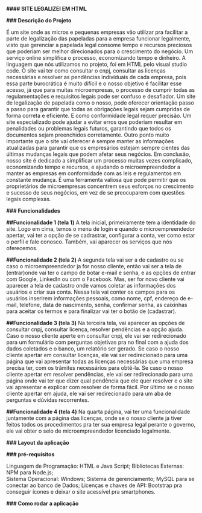 **#### SITE LEGALIZEI EM HTML**

**### Descrição do Projeto**

É um site onde as micros e pequenas empresas vão utilizar pra facilitar a parte de legalização das papeladas para a empresa funcionar legalmente, visto que gerenciar a papelada legal consome tempo e recursos preciosos que poderiam ser melhor direcionados para o crescimento do negócio. Um serviço online simplifica o processo, economizando tempo e dinheiro. A linguagem que nós utilizamos no projeto, foi em  HTML pelo visual studio code. O site vai ter como consultar o cnpj, consultar as licenças necessárias e resolver as pendências indivíduais de cada empresa, pois essa parte burocrática é muito difícil e o nosso objetivo é facilitar esse acesso, já que para muitas microempresas, o processo de cumprir todas as regulamentações e requisitos legais pode ser confuso e desafiador. Um site de legalização de papelada como o nosso, pode oferecer orientação passo a passo para garantir que todas as obrigações legais sejam cumpridas de forma correta e eficiente. E como conformidade legal requer precisão. Um site especializado pode ajudar a evitar erros que poderiam resultar em penalidades ou problemas legais futuros, garantindo que todos os documentos sejam preenchidos corretamente. Outro ponto muito importante que o site vai oferecer é sempre manter as informações atualizadas para garantir que os empresários estejam sempre cientes das últimas mudanças legais que podem afetar seus negócios. Em conclusão, nosso site  é dedicado a simplificar um processo muitas vezes complicado, economizando tempo e recursos, e ajudando o microempreendedor a manter as empresas em conformidade com as leis e regulamentos em constante mudança. É uma ferramenta valiosa que pode permitir que os proprietários de microempresas concentrem seus esforços no crescimento e sucesso de seus negócios, em vez de se preocuparem com questões legais complexas.

**### Funcionalidades**

**##Funcionalidade 1 (tela 1)**
A tela inicial, primeiramente tem a identidade do site. Logo em cima, temos o menu de login e quando o microempreendedor apertar, vai ter a opção de se cadrastrar, configurar a conta, ver como estar o perfil e fale conosco. Também, vai aparecer os serviços que nós oferecemos.

**##Funcionalidade 2 (tela 2)**
A segunda tela vai ser a de cadastro ou se caso o microempreendedor ja for nosso cliente, então vai ser a tela de (entrar)onde vai ter o campo de botar e-mail e senha, e as opções de entrar com Google, LinkedIn ou com o Facebook. Mas, ser for novo cliente vai aparecer a tela de cadastro onde vamos coletar as informações dos usuários e criar sua conta. Nessa tela vai conter os campos para os usuários inserirem informações pessoais, como nome, cpf, endereço de e-mail, telefone, data de nascimento, senha, confirmar senha, as caixinhas para aceitar os termos e para finalizar vai ter o botão de (cadastrar).

**##Funcionalidade 3 (tela 3)**
Na terceira tela, vai aparecer as opções de consultar cnpj, consultar licença, resolver pendências e a opção ajuda. Caso o nosso cliente aperte em consultar cnpj, ele vai ser redirecionado para um formulário com perguntas objetivas pra no final com a ajuda dos dados coletados e o banco, um relatório ser gerado. Se caso o nosso cliente apertar em consultar licenças, ele vai ser redirecionado para uma página que vai apresentar todas as licenças necessárias que uma empresa precisa ter, com os trâmites necessários para obtê-la. Se caso o nosso cliente apertar em resolver pendências, ele vai ser redirecionado para uma página onde vai ter que dizer qual pendência que ele quer resolver e o site vai apresentar e explicar com resolver de forma fácil. Por último se o nosso cliente apertar em ajuda, ele vai ser redirecionado para um aba de perguntas e dúvidas recorrentes.

**##Funcionalidade 4 (tela 4)**
Na quarta página, vai ter uma funcionalidade juntamente com a página das licenças, onde se o nosso cliente ja tiver feitos todos os procedimentos pra ter sua empresa legal perante o governo, ele vai obter o selo de microempreendedor licenciado legalmente.

**### Layout da aplicação**


**### pré-requisitos**

Linguagem de Programação: HTML e Java Script;
Bibliotecas Externas: NPM para Node.js;  
Sistema Operacional: Windows; 
Sistema de gerenciamento; MySQL para se conectar ao banco de Dados; 
Licenças e chaves de API:  Bootstrap pra conseguir ícones e deixar o site acessível pra smartphones.

**### Como rodar a aplicação**









